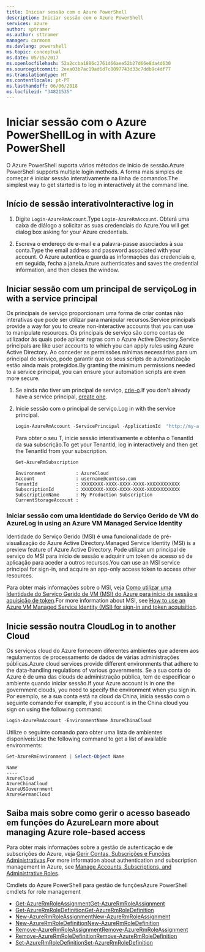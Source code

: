 ```yaml
---
title: Iniciar sessão com o Azure PowerShell
description: Iniciar sessão com o Azure PowerShell
services: azure
author: sptramer
ms.author: sttramer
manager: carmonm
ms.devlang: powershell
ms.topic: conceptual
ms.date: 05/15/2017
ms.openlocfilehash: 52a2ccba1886c2761d66aee52b27d66e8da4d630
ms.sourcegitcommit: 2eea03b7ac19ad6d7c8097743d33c7ddb9c4df77
ms.translationtype: HT
ms.contentlocale: pt-PT
ms.lasthandoff: 06/06/2018
ms.locfileid: "34821535"
---
```

# <a name="log-in-with-azure-powershell"></a><span data-ttu-id="1da36-103">Iniciar sessão com o Azure PowerShell</span><span class="sxs-lookup"><span data-stu-id="1da36-103">Log in with Azure PowerShell</span></span>

<span data-ttu-id="1da36-104">O Azure PowerShell suporta vários métodos de início de sessão.</span><span class="sxs-lookup"><span data-stu-id="1da36-104">Azure PowerShell supports multiple login methods.</span></span> <span data-ttu-id="1da36-105">A forma mais simples de começar é iniciar sessão interativamente na linha de comandos.</span><span class="sxs-lookup"><span data-stu-id="1da36-105">The simplest way to get started is to log in interactively at the command line.</span></span>

## <a name="interactive-log-in"></a><span data-ttu-id="1da36-106">Início de sessão interativo</span><span class="sxs-lookup"><span data-stu-id="1da36-106">Interactive log in</span></span>

1. <span data-ttu-id="1da36-107">Digite `Login-AzureRmAccount`.</span><span class="sxs-lookup"><span data-stu-id="1da36-107">Type `Login-AzureRmAccount`.</span></span> <span data-ttu-id="1da36-108">Obterá uma caixa de diálogo a solicitar as suas credenciais do Azure.</span><span class="sxs-lookup"><span data-stu-id="1da36-108">You will get dialog box asking for your Azure credentials.</span></span>

2. <span data-ttu-id="1da36-109">Escreva o endereço de e-mail e a palavra-passe associados à sua conta.</span><span class="sxs-lookup"><span data-stu-id="1da36-109">Type the email address and password associated with your account.</span></span> <span data-ttu-id="1da36-110">O Azure autentica e guarda as informações das credenciais e, em seguida, fecha a janela.</span><span class="sxs-lookup"><span data-stu-id="1da36-110">Azure authenticates and saves the credential information, and then closes the window.</span></span>

## <a name="log-in-with-a-service-principal"></a><span data-ttu-id="1da36-111">Iniciar sessão com um principal de serviço</span><span class="sxs-lookup"><span data-stu-id="1da36-111">Log in with a service principal</span></span>

<span data-ttu-id="1da36-112">Os principais de serviço proporcionam uma forma de criar contas não interativas que pode ser utilizar para manipular recursos.</span><span class="sxs-lookup"><span data-stu-id="1da36-112">Service principals provide a way for you to create non-interactive accounts that you can use to manipulate resources.</span></span> <span data-ttu-id="1da36-113">Os principais de serviço são como contas de utilizador às quais pode aplicar regras com o Azure Active Directory.</span><span class="sxs-lookup"><span data-stu-id="1da36-113">Service principals are like user accounts to which you can apply rules using Azure Active Directory.</span></span> <span data-ttu-id="1da36-114">Ao conceder as permissões mínimas necessárias para um principal de serviço, pode garantir que os seus scripts de automatização estão ainda mais protegidos.</span><span class="sxs-lookup"><span data-stu-id="1da36-114">By granting the minimum permissions needed to a service principal, you can ensure your automation scripts are even more secure.</span></span>

1. <span data-ttu-id="1da36-115">Se ainda não tiver um principal de serviço, [crie-o](create-azure-service-principal-azureps.md).</span><span class="sxs-lookup"><span data-stu-id="1da36-115">If you don't already have a service principal, [create one](create-azure-service-principal-azureps.md).</span></span>

2. <span data-ttu-id="1da36-116">Inicie sessão com o principal de serviço.</span><span class="sxs-lookup"><span data-stu-id="1da36-116">Log in with the service principal.</span></span>

    ```powershell
    Login-AzureRmAccount -ServicePrincipal -ApplicationId  "http://my-app" -Credential $pscredential -TenantId $tenantid
    ```

    <span data-ttu-id="1da36-117">Para obter o seu T, inicie sessão interativamente e obtenha o TenantId da sua subscrição.</span><span class="sxs-lookup"><span data-stu-id="1da36-117">To get your TenantId, log in interactively and then get the TenantId from your subscription.</span></span>

    ```powershell
    Get-AzureRmSubscription
    ```

    ```
    Environment           : AzureCloud
    Account               : username@contoso.com
    TenantId              : XXXXXXXX-XXXX-XXXX-XXXX-XXXXXXXXXXXX
    SubscriptionId        : XXXXXXXX-XXXX-XXXX-XXXX-XXXXXXXXXXXX
    SubscriptionName      : My Production Subscription
    CurrentStorageAccount :
    ```

### <a name="log-in-using-an-azure-vm-managed-service-identity"></a><span data-ttu-id="1da36-118">Iniciar sessão com uma Identidade do Serviço Gerido de VM do Azure</span><span class="sxs-lookup"><span data-stu-id="1da36-118">Log in using an Azure VM Managed Service Identity</span></span>

<span data-ttu-id="1da36-119">Identidade do Serviço Gerido (MSI) é uma funcionalidade de pré-visualização do Azure Active Directory.</span><span class="sxs-lookup"><span data-stu-id="1da36-119">Managed Service Identity (MSI) is a preview feature of Azure Active Directory.</span></span> <span data-ttu-id="1da36-120">Pode utilizar um principal de serviço do MSI para início de sessão e adquirir um token de acesso só de aplicação para aceder a outros recursos.</span><span class="sxs-lookup"><span data-stu-id="1da36-120">You can use an MSI service principal for sign-in, and acquire an app-only access token to access other resources.</span></span>

<span data-ttu-id="1da36-121">Para obter mais informações sobre o MSI, veja [Como utilizar uma Identidade do Serviço Gerido de VM (MSI) do Azure para início de sessão e aquisição de token](/azure/active-directory/msi-how-to-get-access-token-using-msi).</span><span class="sxs-lookup"><span data-stu-id="1da36-121">For more information about MSI, see [How to use an Azure VM Managed Service Identity (MSI) for sign-in and token acquisition](/azure/active-directory/msi-how-to-get-access-token-using-msi).</span></span>

## <a name="log-in-to-another-cloud"></a><span data-ttu-id="1da36-122">Inicie sessão noutra Cloud</span><span class="sxs-lookup"><span data-stu-id="1da36-122">Log in to another Cloud</span></span>

<span data-ttu-id="1da36-123">Os serviços cloud do Azure fornecem diferentes ambientes que aderem aos regulamentos de processamento de dados de várias administrações públicas.</span><span class="sxs-lookup"><span data-stu-id="1da36-123">Azure cloud services provide different environments that adhere to the data-handling regulations of various governments.</span></span> <span data-ttu-id="1da36-124">Se a sua conta do Azure é de uma das clouds de administração pública, tem de especificar o ambiente quando iniciar sessão.</span><span class="sxs-lookup"><span data-stu-id="1da36-124">If your Azure account is in one the government clouds, you need to specify the environment when you sign in.</span></span> <span data-ttu-id="1da36-125">Por exemplo, se a sua conta está na cloud da China, inicia sessão com o seguinte comando:</span><span class="sxs-lookup"><span data-stu-id="1da36-125">For example, if you account is in the China cloud you sign on using the following command:</span></span>

```powershell
Login-AzureRmAccount -EnvironmentName AzureChinaCloud
```

<span data-ttu-id="1da36-126">Utilize o seguinte comando para obter uma lista de ambientes disponíveis:</span><span class="sxs-lookup"><span data-stu-id="1da36-126">Use the following command to get a list of available environments:</span></span>

```powershell
Get-AzureRmEnvironment | Select-Object Name
```

```
Name
----
AzureCloud
AzureChinaCloud
AzureUSGovernment
AzureGermanCloud
```

## <a name="learn-more-about-managing-azure-role-based-access"></a><span data-ttu-id="1da36-127">Saiba mais sobre como gerir o acesso baseado em funções do Azure</span><span class="sxs-lookup"><span data-stu-id="1da36-127">Learn more about managing Azure role-based access</span></span>

<span data-ttu-id="1da36-128">Para obter mais informações sobre a gestão de autenticação e de subscrições do Azure, veja [Gerir Contas, Subscrições e Funções Administrativas](/azure/active-directory/role-based-access-control-configure).</span><span class="sxs-lookup"><span data-stu-id="1da36-128">For more information about authentication and subscription management in Azure, see [Manage Accounts, Subscriptions, and Administrative Roles](/azure/active-directory/role-based-access-control-configure).</span></span>

<span data-ttu-id="1da36-129">Cmdlets do Azure PowerShell para gestão de funções</span><span class="sxs-lookup"><span data-stu-id="1da36-129">Azure PowerShell cmdlets for role management</span></span>

* [<span data-ttu-id="1da36-130">Get-AzureRmRoleAssignment</span><span class="sxs-lookup"><span data-stu-id="1da36-130">Get-AzureRmRoleAssignment</span></span>](/powershell/module/AzureRM.Resources/Get-AzureRmRoleAssignment)
* [<span data-ttu-id="1da36-131">Get-AzureRmRoleDefinition</span><span class="sxs-lookup"><span data-stu-id="1da36-131">Get-AzureRmRoleDefinition</span></span>](/powershell/module/AzureRM.Resources/Get-AzureRmRoleDefinition)
* [<span data-ttu-id="1da36-132">New-AzureRmRoleAssignment</span><span class="sxs-lookup"><span data-stu-id="1da36-132">New-AzureRmRoleAssignment</span></span>](/powershell/module/AzureRM.Resources/New-AzureRmRoleAssignment)
* [<span data-ttu-id="1da36-133">New-AzureRmRoleDefinition</span><span class="sxs-lookup"><span data-stu-id="1da36-133">New-AzureRmRoleDefinition</span></span>](/powershell/module/AzureRM.Resources/New-AzureRmRoleDefinition)
* [<span data-ttu-id="1da36-134">Remove-AzureRmRoleAssignment</span><span class="sxs-lookup"><span data-stu-id="1da36-134">Remove-AzureRmRoleAssignment</span></span>](/powershell/module/AzureRM.Resources/Remove-AzureRmRoleAssignment)
* [<span data-ttu-id="1da36-135">Remove-AzureRmRoleDefinition</span><span class="sxs-lookup"><span data-stu-id="1da36-135">Remove-AzureRmRoleDefinition</span></span>](/powershell/module/AzureRM.Resources/Remove-AzureRmRoleDefinition)
* [<span data-ttu-id="1da36-136">Set-AzureRmRoleDefinition</span><span class="sxs-lookup"><span data-stu-id="1da36-136">Set-AzureRmRoleDefinition</span></span>](/powershell/moduel/AzureRM.Resources/Set-AzureRmRoleDefinition)
